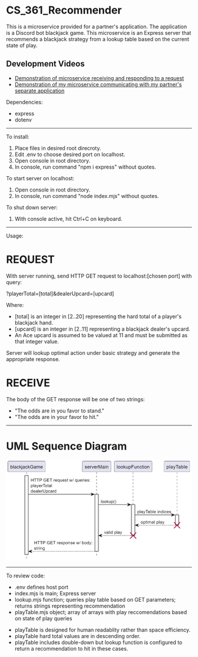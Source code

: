 # CS_361_Recommender

This is a microservice provided for a partner's application. The application is a Discord
bot blackjack game. This microservice is an Express server that recommends a blackjack
strategy from a lookup table based on the current state of play.

## Development Videos
- [Demonstration of microservice receiving and responding to a request](https://www.youtube.com/watch?v=n-b2P14xqAQ)
- [Demonstration of my microservice communicating with my partner's separate application](https://www.youtube.com/watch?v=SPsxO-jKW_w)

Dependencies:
- express
- dotenv

__________________________________________________


To install:

1) Place files in desired root direcroty.
2) Edit .env to choose desired port on localhost.
3) Open console in root directory.
4) In console, run command "npm i express" without quotes.

To start server on localhost:

1) Open console in root directory.
2) In console, run command "node index.mjs" without quotes.

To shut down server:

1) With console active, hit Ctrl+C on keyboard.

__________________________________________________


Usage:

# REQUEST

With server running, send HTTP GET request to localhost:[chosen port] with query:

  ?playerTotal=[total]&dealerUpcard=[upcard]
  
Where:

- [total] is an integer in [2..20] representing the hard total of a player's blackjack hand.
- [upcard] is an integer in [2..11] representing a blackjack dealer's upcard.
- An Ace upcard is assumed to be valued at 11 and must be submitted as that integer value.

Server will lookup optimal action under basic strategy and generate the appropriate response.

# RECEIVE

The body of the GET response will be one of two strings:

- "The odds are in you favor to stand."
- "The odds are in your favor to hit."

__________________________________________________

# UML Sequence Diagram

![UML Sequence Diagram](UML_Sequence_Diagram.png "UML Sequence Diagram")

__________________________________________________


To review code:

- .env            defines host port
- index.mjs       is main; Express server
- lookup.mjs      function; queries play table based on GET parameters; returns strings representing recommendation
- playTable.mjs   object; array of arrays with play reccomendations based on state of play queries

* playTable is designed for human readablity rather than space efficiency.
* playTable hard total values are in descending order.
* playTable includes double-down but lookup function is configured to return a recommendation to hit in these cases.
